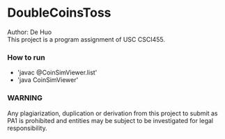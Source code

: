 # DoubleCoinsToss
Author: De Huo<br>
This project is a program assignment of USC CSCI455.<br>
### How to run
- 'javac @CoinSimViewer.list'
- 'java CoinSimViewer'
### WARNING
Any plagiarization, duplication or derivation from this project to submit as PA1 is prohibited and entities may be subject to be investigated for legal responsibility.
